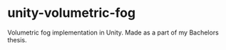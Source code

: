 # unity-volumetric-fog
Volumetric fog implementation in Unity. Made as a part of my Bachelors thesis.

